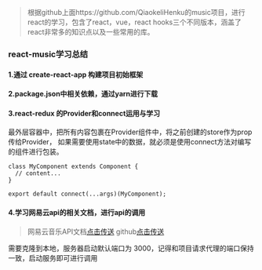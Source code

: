 > 根据github上面https://github.com/QiaokeliHenku的music项目，进行react的学习，包含了react，vue，react hooks三个不同版本，涵盖了react非常多的知识点以及一些常用的库。

<!--more-->

### react-music学习总结

  #### 1.通过 create-react-app 构建项目初始框架

  #### 2.package.json中相关依赖，通过yarn进行下载

  #### 3.react-redux 的Provider和connect运用与学习

  最外层容器中，把所有内容包裹在Provider组件中，将之前创建的store作为prop传给Provider，
  如果需要使用state中的数据，就必须是使用connect方法对编写的组件进行包装。

  ```
  class MyComponent extends Component {
    // content...
  }

  export default connect(...args)(MyComponent);
  ```
  #### 4.学习网易云api的相关文档，进行api的调用
  > 网易云音乐API文档[点击传送](https://binaryify.github.io/NeteaseCloudMusicApi/#/?id=neteasecloudmusicapi)
  > github[点击传送](https://github.com/Binaryify/NeteaseCloudMusicApi)

  需要克隆到本地，服务器启动默认端口为 3000，记得和项目请求代理的端口保持一致，启动服务即可进行调用
